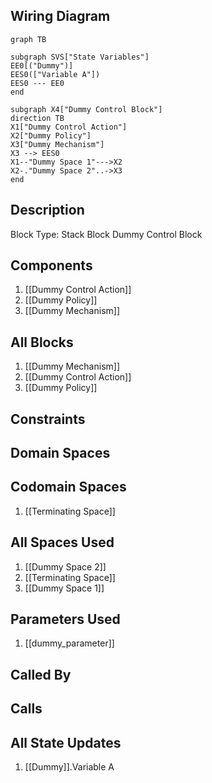## Wiring Diagram

```mermaid
graph TB

subgraph SVS["State Variables"]
EE0[("Dummy")]
EES0(["Variable A"])
EES0 --- EE0
end

subgraph X4["Dummy Control Block"]
direction TB
X1["Dummy Control Action"]
X2["Dummy Policy"]
X3["Dummy Mechanism"]
X3 --> EES0
X1--"Dummy Space 1"--->X2
X2-."Dummy Space 2"..->X3
end
```

## Description

Block Type: Stack Block
Dummy Control Block
## Components
1. [[Dummy Control Action]]
2. [[Dummy Policy]]
3. [[Dummy Mechanism]]

## All Blocks
1. [[Dummy Mechanism]]
2. [[Dummy Control Action]]
3. [[Dummy Policy]]

## Constraints

## Domain Spaces

## Codomain Spaces
1. [[Terminating Space]]

## All Spaces Used
1. [[Dummy Space 2]]
2. [[Terminating Space]]
3. [[Dummy Space 1]]

## Parameters Used
1. [[dummy_parameter]]

## Called By

## Calls

## All State Updates
1. [[Dummy]].Variable A

